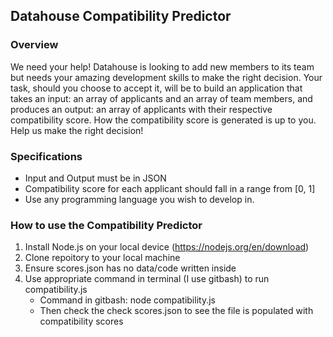 ## Datahouse Compatibility Predictor
### Overview 
<p>We need your help! Datahouse is looking to add new members to its team but needs your
amazing development skills to make the right decision. Your task, should you choose to accept it,
will be to build an application that takes an input: an array of applicants and an array of team
members, and produces an output: an array of applicants with their respective compatibility
score. How the compatibility score is generated is up to you. Help us make the right decision!</p>

### Specifications
- Input and Output must be in JSON
- Compatibility score for each applicant should fall in a range from [0, 1]
- Use any programming language you wish to develop in.

### How to use the Compatibility Predictor
1. Install Node.js on your local device (https://nodejs.org/en/download)
2. Clone repoitory to your local machine
3. Ensure scores.json has no data/code written inside
4. Use appropriate command in terminal (I use gitbash) to run compatibility.js
    - Command in gitbash: node compatibility.js
    - Then check the check scores.json to see the file is populated with compatibility scores
